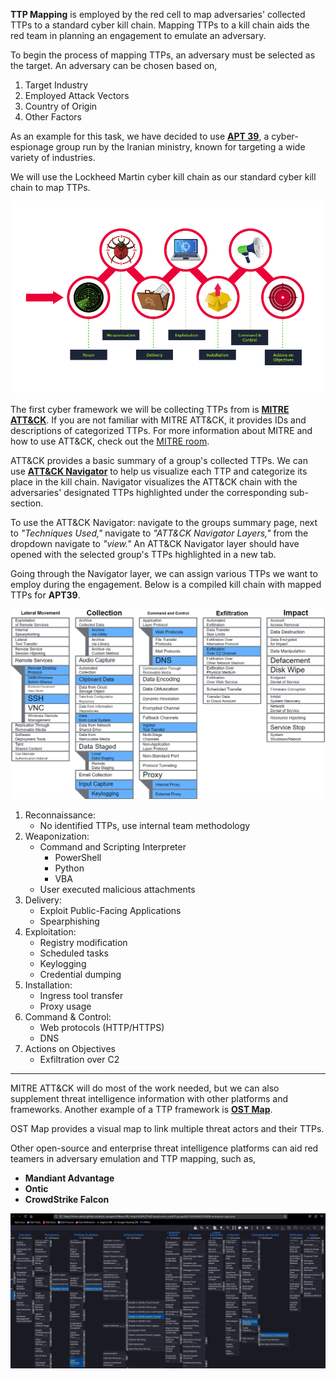 **TTP Mapping** is employed by the red cell to map adversaries' collected TTPs to a standard cyber kill chain. Mapping TTPs to a kill chain aids the red team in planning an engagement to emulate an adversary.

To begin the process of mapping TTPs, an adversary must be selected as the target. An adversary can be chosen based on,

1. Target Industry
2. Employed Attack Vectors
3. Country of Origin
4. Other Factors

As an example for this task, we have decided to use **[APT 39](https://attack.mitre.org/groups/G0087/)**, a cyber-espionage group run by the Iranian ministry, known for targeting a wide variety of industries.

We will use the Lockheed Martin cyber kill chain as our standard cyber kill chain to map TTPs.

![](./img/Pasted%20image%2020240123221341.png)

The first cyber framework we will be collecting TTPs from is **[MITRE ATT&CK](https://attack.mitre.org/)**. If you are not familiar with MITRE ATT&CK, it provides IDs and descriptions of categorized TTPs. For more information about MITRE and how to use ATT&CK, check out the [MITRE room](https://tryhackme.com/room/mitre).

ATT&CK provides a basic summary of a group's collected TTPs. We can use **[ATT&CK Navigator](https://mitre-attack.github.io/attack-navigator/)** to help us visualize each TTP and categorize its place in the kill chain. Navigator visualizes the ATT&CK chain with the adversaries' designated TTPs highlighted under the corresponding sub-section.

To use the ATT&CK Navigator: navigate to the groups summary page, next to _"Techniques Used,"_ navigate to _"ATT&CK Navigator Layers,"_ from the dropdown navigate to _"view."_ An ATT&CK Navigator layer should have opened with the selected group's TTPs highlighted in a new tab.

Going through the Navigator layer, we can assign various TTPs we want to employ during the engagement. Below is a compiled kill chain with mapped TTPs for **APT39**.

![](./img/Pasted%20image%2020240123221407.png)

1. Reconnaissance:
    - No identified TTPs, use internal team methodology
2. Weaponization:
    - Command and Scripting Interpreter
        - PowerShell
        - Python
        - VBA
    - User executed malicious attachments
3. Delivery:
    - Exploit Public-Facing Applications
    - Spearphishing
4. Exploitation:
    - Registry modification
    - Scheduled tasks
    - Keylogging
    - Credential dumping
5. Installation:
    - Ingress tool transfer
    - Proxy usage
6. Command & Control:
    - Web protocols (HTTP/HTTPS)
    - DNS
7. Actions on Objectives
    - Exfiltration over C2

---

MITRE ATT&CK will do most of the work needed, but we can also supplement threat intelligence information with other platforms and frameworks. Another example of a TTP framework is **[OST Map](https://www.intezer.com/ost-map/)**.

OST Map provides a visual map to link multiple threat actors and their TTPs.

Other open-source and enterprise threat intelligence platforms can aid red teamers in adversary emulation and TTP mapping, such as,

- **Mandiant Advantage**
- **Ontic**
- **CrowdStrike Falcon**

![](./img/Pasted%20image%2020240123222455.png)